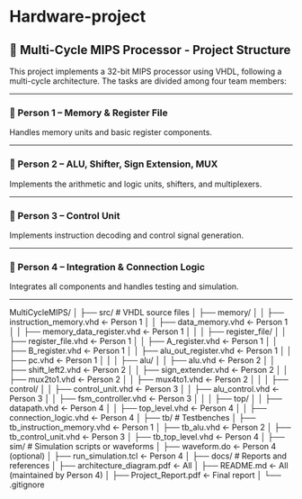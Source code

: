 # Hardware-project

## 📁 Multi-Cycle MIPS Processor - Project Structure

This project implements a 32-bit MIPS processor using VHDL, following a multi-cycle architecture. The tasks are divided among four team members:

---

### 👤 Person 1 – Memory & Register File
Handles memory units and basic register components.


---

### 👤 Person 2 – ALU, Shifter, Sign Extension, MUX
Implements the arithmetic and logic units, shifters, and multiplexers.


---

### 👤 Person 3 – Control Unit
Implements instruction decoding and control signal generation.


---

### 👤 Person 4 – Integration & Connection Logic
Integrates all components and handles testing and simulation.


---
MultiCycleMIPS/
│
├── src/                    # VHDL source files
│   ├── memory/
│   │   ├── instruction_memory.vhd        ← Person 1
│   │   ├── data_memory.vhd               ← Person 1
│   │   ├── memory_data_register.vhd      ← Person 1
│   │
│   ├── register_file/
│   │   ├── register_file.vhd             ← Person 1
│   │   ├── A_register.vhd                ← Person 1
│   │   ├── B_register.vhd                ← Person 1
│   │   ├── alu_out_register.vhd          ← Person 1
│   │   ├── pc.vhd                         ← Person 1
│   │
│   ├── alu/
│   │   ├── alu.vhd                        ← Person 2
│   │   ├── shift_left2.vhd               ← Person 2
│   │   ├── sign_extender.vhd             ← Person 2
│   │   ├── mux2to1.vhd                   ← Person 2
│   │   ├── mux4to1.vhd                   ← Person 2
│   │
│   ├── control/
│   │   ├── control_unit.vhd              ← Person 3
│   │   ├── alu_control.vhd               ← Person 3
│   │   ├── fsm_controller.vhd            ← Person 3
│   │
│   ├── top/
│   │   ├── datapath.vhd                  ← Person 4
│   │   ├── top_level.vhd                 ← Person 4
│   │   ├── connection_logic.vhd          ← Person 4
│
├── tb/                     # Testbenches
│   ├── tb_instruction_memory.vhd         ← Person 1
│   ├── tb_alu.vhd                        ← Person 2
│   ├── tb_control_unit.vhd              ← Person 3
│   ├── tb_top_level.vhd                 ← Person 4
│
├── sim/                    # Simulation scripts or waveforms
│   ├── waveform.do                     ← Person 4 (optional)
│   ├── run_simulation.tcl             ← Person 4
│
├── docs/                   # Reports and references
│   ├── architecture_diagram.pdf       ← All
│   ├── README.md                      ← All (maintained by Person 4)
│   ├── Project_Report.pdf             ← Final report
│
└── .gitignore
